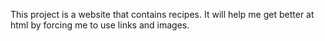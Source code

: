 This project is a website that contains recipes. It will help me get better at html by forcing me to use links and images. 